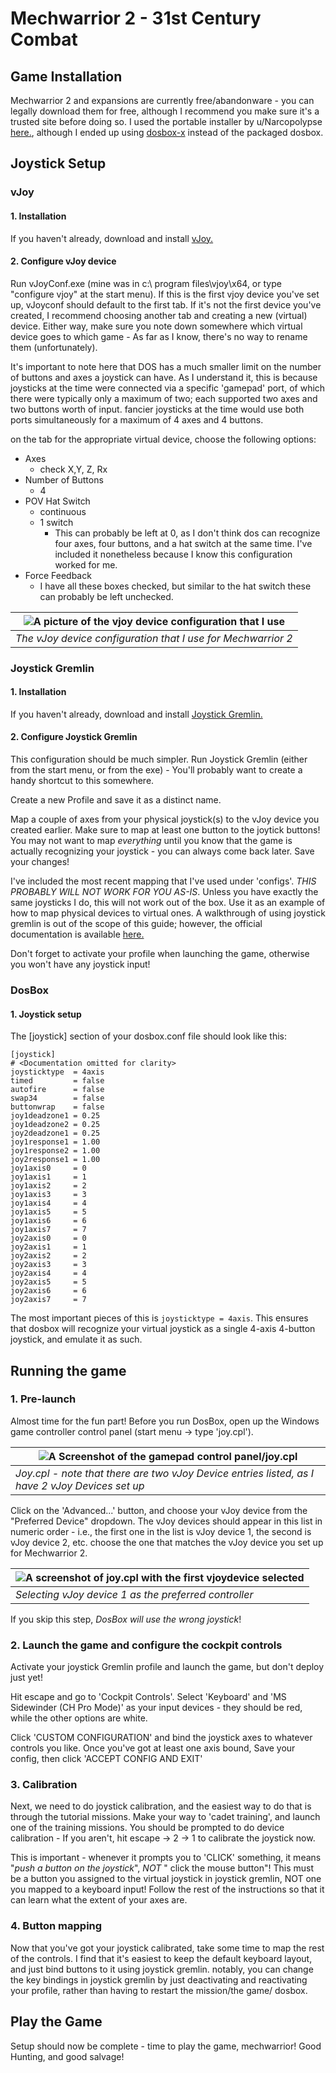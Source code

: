 # Mechwarrior 2 - 31st Century Combat

## Game Installation

Mechwarrior 2 and expansions are currently free/abandonware - you can legally download them for free, although I
recommend you make sure it's a trusted site before doing so. I used the portable installer by u/Narcopolypse
[here.](https://www.reddit.com/r/mechwarrior/comments/eatbyd/mechwarrior_2_portable/), although I ended up using
[dosbox-x](https://dosbox-x.com/) instead of the packaged dosbox.

## Joystick Setup

### vJoy

#### 1. Installation

If you haven't already, download and install [vJoy.](https://sourceforge.net/projects/vjoystick/)

#### 2. Configure vJoy device

Run vJoyConf.exe (mine was in c:\ program files\vjoy\x64, or type "configure vjoy" at the start menu). If this is the
first vjoy device you've set up, vJoyconf should default to the first tab. If it's not the first device you've created,
I recommend choosing another tab and creating a new (virtual) device. Either way, make sure you note down somewhere
which virtual
device goes to which game - As far as I know, there's no way to rename them (unfortunately).

It's important to note here that DOS has a much smaller limit on the number of buttons and axes a joystick can have.
As I understand it, this is because joysticks at the time were connected via a specific 'gamepad' port, of which there
were typically only a maximum of two; each supported two axes and two buttons worth of input. fancier joysticks at the
time would use both ports simultaneously for a maximum of 4 axes and 4 buttons.

on the tab for the appropriate virtual device, choose the following options:

- Axes
    - check X,Y, Z, Rx
- Number of Buttons
    - 4
- POV Hat Switch
    - continuous
    - 1 switch
        - This can probably be left at 0, as I don't think dos can recognize four axes, four buttons, and a hat switch
          at
          the same time. I've included it nonetheless because I know this configuration worked for me.
- Force Feedback
    - I have all these boxes checked, but similar to the hat switch these can probably be left unchecked.

| ![A picture of the vjoy device configuration that I use](images/vjoy-device-config-mw2.png) |
|---------------------------------------------------------------------------------------------|
| *The vJoy device configuration that I use for Mechwarrior 2*                                |

### Joystick Gremlin

#### 1. Installation

If you haven't already, download and install [Joystick Gremlin.](http://whitemagic.github.io/JoystickGremlin/)

#### 2. Configure Joystick Gremlin

This configuration should be much simpler. Run Joystick Gremlin (either from the start menu, or from the exe) - You'll
probably want to create a handy shortcut to this somewhere.

Create a new Profile and save it as a distinct name.

Map a couple of axes from your physical joystick(s) to the vJoy device you created earlier. Make sure to map at least
one button to the joytick buttons! You may not want to map *everything* until you know that the game is actually
recognizing your joystick - you can always come back later. Save your changes!

I've included the most recent mapping that I've used under 'configs'. *THIS PROBABLY WILL NOT WORK FOR YOU AS-IS*.
Unless you have exactly the same joysticks I do, this will not work out of the box. Use it as an example of how to map
physical devices to virtual ones. A walkthrough of using joystick gremlin is out of the scope of this guide; however,
the official documentation is available [here.](https://whitemagic.github.io/JoystickGremlin/overview/)

Don't forget to activate your profile when launching the game, otherwise you won't have any joystick input!

### DosBox

#### 1. Joystick setup

The [joystick] section of your dosbox.conf file should look like this:

```
[joystick]
# <Documentation omitted for clarity>
joysticktype  = 4axis
timed         = false
autofire      = false
swap34        = false
buttonwrap    = false
joy1deadzone1 = 0.25
joy1deadzone2 = 0.25
joy2deadzone1 = 0.25
joy1response1 = 1.00
joy1response2 = 1.00
joy2response1 = 1.00
joy1axis0     = 0
joy1axis1     = 1
joy1axis2     = 2
joy1axis3     = 3
joy1axis4     = 4
joy1axis5     = 5
joy1axis6     = 6
joy1axis7     = 7
joy2axis0     = 0
joy2axis1     = 1
joy2axis2     = 2
joy2axis3     = 3
joy2axis4     = 4
joy2axis5     = 5
joy2axis6     = 6
joy2axis7     = 7

```

The most important pieces of this is `joysticktype = 4axis`. This ensures that dosbox will recognize your virtual
joystick as a single 4-axis 4-button joystick, and emulate it as such.

## Running the game

### 1. Pre-launch

Almost time for the fun part!
Before you run DosBox, open up the Windows game controller control panel (start menu ->
type 'joy.cpl').

| ![A Screenshot of the gamepad control panel/joy.cpl](images%2Fjoy-cpl-example.png)              |
|-------------------------------------------------------------------------------------------------|
| *Joy.cpl - note that there are two vJoy Device entries listed, as I have 2 vJoy Devices set up* |

Click on the 'Advanced...' button, and choose your vJoy device from the "Preferred Device" dropdown. The vJoy devices
should appear in this list in numeric order - i.e., the first one in the list is vJoy device 1, the second is vJoy
device 2, etc. choose the one that matches the vJoy device you set up for Mechwarrior 2.

| ![A screenshot of joy.cpl with the first vjoydevice selected](images%2Fjoy-cpl-advanced-settings-vjoy-1-selected.png) |
|-----------------------------------------------------------------------------------------------------------------------|
| *Selecting vJoy device 1 as the preferred controller*                                                                 |

If you skip this step, *DosBox will use the wrong joystick*!

### 2. Launch the game and configure the cockpit controls

Activate your joystick Gremlin profile and launch the game, but don't deploy just yet!

Hit escape and go to 'Cockpit Controls'. Select 'Keyboard' and 'MS Sidewinder (CH Pro Mode)' as your input devices -
they should be red, while the other options are white.

Click 'CUSTOM CONFIGURATION' and bind the joystick axes to whatever controls you like. Once you've got at least one axis
bound, Save your config, then click 'ACCEPT CONFIG AND EXIT'

### 3. Calibration

Next, we need to do joystick calibration, and the easiest way to do that is through the tutorial missions. Make your
way to 'cadet training', and launch one of the training missions. You should be prompted to do device calibration - If
you aren't, hit escape -> 2 -> 1 to calibrate the joystick now.

This is important - whenever it prompts you to 'CLICK' something, it means "*push a button on the joystick*", *NOT* "
click
the mouse button"! This must be a button you assigned to the virtual joystick in joystick gremlin, NOT one you mapped to
a keyboard input! Follow the rest of the instructions so that it can learn what the extent of your axes are.

### 4. Button mapping

Now that you've got your joystick calibrated, take some time to map the rest of the controls. I find that it's easiest
to keep the default keyboard layout, and just bind buttons to it using joystick gremlin. notably, you can change the key
bindings in joystick gremlin by just deactivating and reactivating your profile, rather than having to restart the
mission/the game/ dosbox.

## Play the Game

Setup should now be complete - time to play the game, mechwarrior! Good Hunting, and good salvage!

